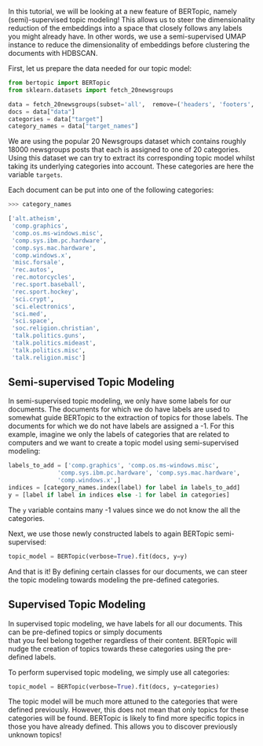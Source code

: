 In this tutorial, we will be looking at a new feature of BERTopic, namely (semi)-supervised topic modeling! 
This allows us to steer the dimensionality reduction of the embeddings into a space that closely follows any labels you might already have. 
In other words, we use a semi-supervised UMAP instance to reduce the dimensionality of embeddings before clustering the documents 
with HDBSCAN. 

First, let us prepare the data needed for our topic model:

```python
from bertopic import BERTopic
from sklearn.datasets import fetch_20newsgroups

data = fetch_20newsgroups(subset='all',  remove=('headers', 'footers', 'quotes'))
docs = data["data"]
categories = data["target"]
category_names = data["target_names"]
```

We are using the popular 20 Newsgroups dataset which contains roughly 18000 newsgroups posts that each is 
assigned to one of 20 categories. Using this dataset we can try to extract its corresponding topic model whilst 
taking its underlying categories into account. These categories are here the variable `targets`.

Each document can be put into one of the following categories:

```python
>>> category_names

['alt.atheism',
 'comp.graphics',
 'comp.os.ms-windows.misc',
 'comp.sys.ibm.pc.hardware',
 'comp.sys.mac.hardware',
 'comp.windows.x',
 'misc.forsale',
 'rec.autos',
 'rec.motorcycles',
 'rec.sport.baseball',
 'rec.sport.hockey',
 'sci.crypt',
 'sci.electronics',
 'sci.med',
 'sci.space',
 'soc.religion.christian',
 'talk.politics.guns',
 'talk.politics.mideast',
 'talk.politics.misc',
 'talk.religion.misc'] 
```
## **Semi-supervised Topic Modeling**
In semi-supervised topic modeling, we only have some labels for our documents. The documents for which we do have labels 
are used to somewhat guide BERTopic to the extraction of topics for those labels. The documents for which we do not have 
labels are assigned a -1. For this example, imagine we only the labels of categories that are related to computers 
and we want to create a topic model using semi-supervised modeling: 

```python
labels_to_add = ['comp.graphics', 'comp.os.ms-windows.misc',
              'comp.sys.ibm.pc.hardware', 'comp.sys.mac.hardware',
              'comp.windows.x',]
indices = [category_names.index(label) for label in labels_to_add]
y = [label if label in indices else -1 for label in categories]
``` 

The `y` variable contains many -1 values since we do not know the all the categories. 

Next, we use those newly constructed labels to again BERTopic semi-supervised:

```python
topic_model = BERTopic(verbose=True).fit(docs, y=y)
```

And that is it! By defining certain classes for our documents, we can steer the topic modeling towards modeling the 
pre-defined categories. 

## **Supervised Topic Modeling**
In supervised topic modeling, we have labels for all our documents. This can be pre-defined topics or simply documents  
that you feel belong together regardless of their content. BERTopic will nudge the creation of topics towards these categories 
using the pre-defined labels. 

To perform supervised topic modeling, we simply use all categories:

```python
topic_model = BERTopic(verbose=True).fit(docs, y=categories)
```

The topic model will be much more attuned to the categories that were defined previously. However, this does not mean 
that only topics for these categories will be found. BERTopic is likely to find more specific topics in those you 
have already defined. This allows you to discover previously unknown topics!